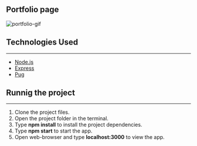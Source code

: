 ## Portfolio page
![portfolio-gif](./data/portfolio-gif.gif)

## Technologies Used
---
- [Node.js](https://nodejs.org/en/docs/)
- [Express](https://expressjs.com/)
- [Pug](https://pugjs.org/api/getting-started.html)

## Runnig the project
---
1. Clone the project files.
2. Open the project folder in the terminal.
3. Type **npm install** to install the project dependencies.
4. Type **npm start** to start the app.
5. Open web-browser and type **localhost:3000** to view the app.
